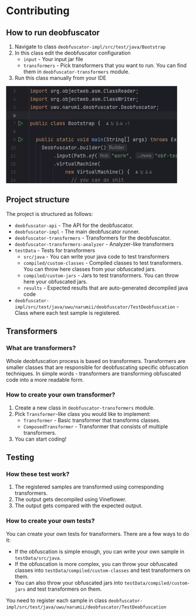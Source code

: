 # Contributing

## How to run deobfuscator
1. Navigate to class `deobfuscator-impl/src/test/java/Bootstrap`
2. In this class edit the deobfuscator configuration
    - `input` - Your input jar file
    - `transformers` - Pick transformers that you want to run. You can find them in `deobfuscator-transformers` module.
3. Run this class manually from your IDE

![tak](./assets/run-deobfuscator.gif)

## Project structure
The project is structured as follows:
- `deobfuscator-api` - The API for the deobfuscator.
- `deobfuscator-impl` - The main deobfuscator runner.
- `deobfuscator-transformers` - Transformers for the deobfuscator.
- `deobfuscator-transformers-analyzer` - Analyzer-like transformers
- `testData` - Tests for transformers
  - `src/java` - You can write your java code to test transformers
  - `compiled/custom-classes` - Compiled classes to test transformers. You can throw here classes from your obfuscated jars.
  - `compiled/custom-jars` - Jars to test transformers. You can throw here your obfuscated jars.
  - `results` - Expected results that are auto-generated decompiled java code
- `deobfuscator-impl/src/test/java/uwu/narumii/deobfuscator/TestDeobfuscation` - Class where each test sample is registered.

## Transformers
### What are transformers?
Whole deobfuscation process is based on transformers. Transformers are smaller classes that are responsible for deobfuscating specific obfuscation techniques. In simple words - transformers are transforming obfuscated code into a more readable form.

### How to create your own transformer?
1. Create a new class in `deobfuscator-transformers` module.
2. Pick `Transformer`-like class you would like to implement:
    - `Transformer` - Basic transformer that transforms classes.
    - `ComposedTransformer` - Transformer that consists of multiple transformers.
3. You can start coding!

## Testing
### How these test work?
1. The registered samples are transformed using corresponding transformers.
2. The output gets decompiled using Vineflower.
3. The output gets compared with the expected output.

### How to create your own tests?
You can create your own tests for transformers. There are a few ways to do it:
- If the obfuscation is simple enough, you can write your own sample in `testData/src/java`.
- If the obfuscation is more complex, you can throw your obfuscated classes into `testData/compiled/custom-classes` and test transformers on them.
- You can also throw your obfuscated jars into `testData/compiled/custom-jars` and test transformers on them.

You need to register each sample in class `deobfuscator-impl/src/test/java/uwu/narumii/deobfuscator/TestDeobfuscation`

